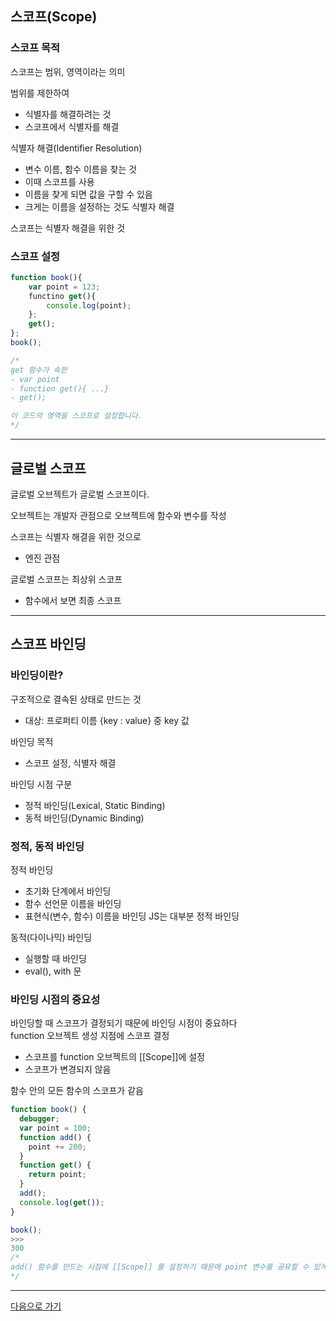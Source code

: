 ## 스코프(Scope)

### 스코프 목적

스코프는 범위, 영역이라는 의미 <br/>

범위를 제한하여

- 식별자를 해결하려는 것
- 스코프에서 식별자를 해결

식별자 해결(Identifier Resolution)

- 변수 이름, 함수 이름을 찾는 것
- 이때 스코프를 사용
- 이름을 찾게 되면 값을 구할 수 있음
- 크게는 이름을 설정하는 것도 식별자 해결

스코프는 식별자 해결을 위한 것

### 스코프 설정

```js
function book(){
    var point = 123;
    functino get(){
        console.log(point);
    };
    get();
};
book();

/*
get 함수가 속한
- var point
- function get(){ ...}
- get();

이 코드의 영역을 스코프로 설정합니다.
*/
```

<hr/>

## 글로벌 스코프

글로벌 오브젝트가 글로벌 스코프이다. <br/>

오브젝트는 개발자 관점으로 오브젝트에 함수와 변수를 작성 <br/>

스코프는 식별자 해결을 위한 것으로

- 엔진 관점

글로벌 스코프는 최상위 스코프

- 함수에서 보면 최종 스코프

<hr/>

## 스코프 바인딩

### 바인딩이란?

구조적으로 결속된 상태로 만드는 것

- 대상: 프로퍼티 이름 {key : value} 중 key 값

바인딩 목적

- 스코프 설정, 식별자 해결

바인딩 시점 구분

- 정적 바인딩(Lexical, Static Binding)
- 동적 바인딩(Dynamic Binding)

### 정적, 동적 바인딩

정적 바인딩

- 초기화 단계에서 바인딩
- 함수 선언문 이름을 바인딩
- 표현식(변수, 함수) 이름을 바인딩
  JS는 대부분 정적 바인딩 <br/>

동적(다이나믹) 바인딩

- 실행할 때 바인딩
- eval(), with 문

### 바인딩 시점의 중요성

바인딩할 때 스코프가 결정되기 때문에 바인딩 시점이 중요하다 <br/>
function 오브젝트 생성 지점에 스코프 결정

- 스코프를 function 오브젝트의 [[Scope]]에 설정
- 스코프가 변경되지 않음

함수 안의 모든 함수의 스코프가 같음

```js
function book() {
  debugger;
  var point = 100;
  function add() {
    point += 200;
  }
  function get() {
    return point;
  }
  add();
  console.log(get());
}

book();
>>>
300
/*
add() 함수를 만드는 시점에 [[Scope]] 를 설정하기 때문에 point 변수를 공유할 수 있게 됨
*/
```

<hr/>
<a href="../SECTION05/readme.md">다음으로 가기</a>
